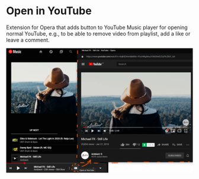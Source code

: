 # Open in YouTube
Extension for Opera that adds button to YouTube Music player for opening normal YouTube, e.g., to be able to remove video from playlist, add a like or leave a comment.

![Screenshot](./img/screen.png "Screenshot")

